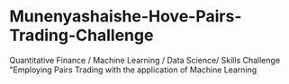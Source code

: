 # Munenyashaishe-Hove-Pairs-Trading-Challenge
Quantitative Finance / Machine Learning  / Data Science/ Skills Challenge "Employing Pairs Trading with the application of Machine Learning
